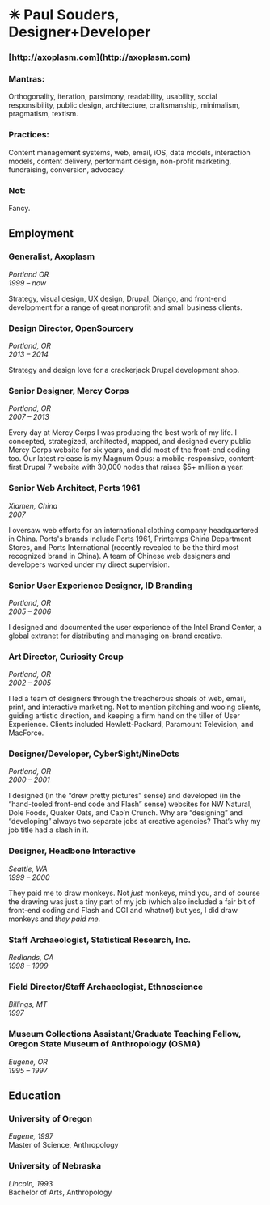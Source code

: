 ✳︎ Paul Souders, Designer+Developer
==================================
### [http://axoplasm.com](http://axoplasm.com)


### Mantras:
Orthogonality, iteration, parsimony, readability, usability, social responsibility, public design, architecture, craftsmanship, minimalism, pragmatism, textism.

### Practices:
Content management systems, web, email, iOS, data models, interaction models, content delivery, performant design, non-profit marketing, fundraising, conversion, advocacy.

### Not:
Fancy.


Employment
----------

### Generalist, Axoplasm
_Portland OR    
1999 – now_

Strategy, visual design, UX design, Drupal, Django, and front-end development for a range of great nonprofit and small business clients.


### Design Director, OpenSourcery   
_Portland, OR   
2013 – 2014_

Strategy and design love for a crackerjack Drupal development shop.


### Senior Designer, Mercy Corps    
_Portland, OR       
2007 – 2013_   

Every day at Mercy Corps I was producing the best work of my life. I concepted, strategized, architected, mapped, and designed every public Mercy Corps website for six years, and did most of the front-end coding too. Our latest release is my Magnum Opus: a mobile-responsive, content-first Drupal 7 website with 30,000 nodes that raises $5+ million a year.


### Senior Web Architect, Ports 1961   
_Xiamen, China       
2007_

I oversaw web efforts for an international clothing company headquartered in China. Ports's brands include Ports 1961, Printemps China Department Stores, and Ports International (recently revealed to be the third most recognized brand in China). A team of Chinese web designers and developers worked under my direct supervision.


### Senior User Experience Designer, ID Branding   
_Portland, OR       
2005 – 2006_

I designed and documented the user experience of the Intel Brand Center, a global extranet for distributing and managing on-brand creative.


### Art Director, Curiosity Group   
_Portland, OR       
2002 – 2005_  

I led a team of designers through the treacherous shoals of web, email, print, and interactive marketing. Not to mention pitching and wooing clients, guiding artistic direction, and keeping a firm hand on the tiller of User Experience. Clients included Hewlett-Packard, Paramount Television, and MacForce.


### Designer/Developer, CyberSight/NineDots   
_Portland, OR       
2000 – 2001_

I designed (in the “drew pretty pictures” sense) and developed (in the “hand-tooled front-end code and Flash” sense) websites for NW Natural, Dole Foods, Quaker Oats, and Cap’n Crunch. Why are “designing” and “developing” always two separate jobs at creative agencies? That’s why my job title had a slash in it.


### Designer, Headbone Interactive   
_Seattle, WA       
1999 – 2000_

They paid me to draw monkeys. Not *just* monkeys, mind you, and of course the drawing was just a tiny part of my job (which also included a fair bit of front-end coding and Flash and CGI and whatnot) but yes, I did draw monkeys and *they paid me.*


### Staff Archaeologist, Statistical Research, Inc.   
_Redlands, CA       
1998 – 1999_


### Field Director/Staff Archaeologist, Ethnoscience   
_Billings, MT       
1997_


### Museum Collections Assistant/Graduate Teaching Fellow, Oregon State Museum of Anthropology (OSMA)   
_Eugene, OR       
1995 – 1997_


Education
---------

### University of Oregon
_Eugene, 1997_     
Master of Science, Anthropology   

### University of Nebraska
_Lincoln, 1993_     
Bachelor of Arts, Anthropology   



